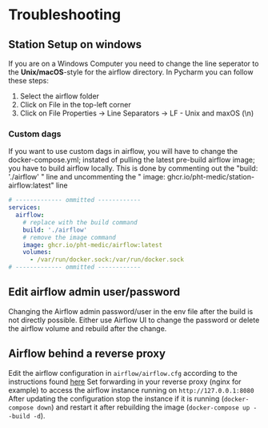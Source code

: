 # Troubleshooting

## Station Setup on windows

If you are on a Windows Computer you need to change the line seperator to the **Unix/macOS**-style for the airflow
directory. In Pycharm you can follow these steps:

1. Select the airflow folder
2. Click on File in the top-left corner
3. Click on File Properties -> Line Separators -> LF - Unix and maxOS (\n)

### Custom dags

If you want to use custom dags in airflow, you will have to change the  docker-compose.yml; instated of pulling the latest pre-build airflow image; you have to build airflow locally. 
This is done by commenting out the  "build: './airflow' "  line and uncommenting the "  image: ghcr.io/pht-medic/station-airflow:latest"  line

```yaml
# ------------- ommitted ------------
services:
  airflow:
    # replace with the build command
    build: './airflow'
    # remove the image command
    image: ghcr.io/pht-medic/airflow:latest
    volumes:
      - /var/run/docker.sock:/var/run/docker.sock
# ------------- ommitted ------------
```

## Edit airflow admin user/password

Changing the Airflow admin password/user in the env file after the build is not directly possible. Either use Airflow UI to change the password or delete the airflow volume and rebuild after the change.

## Airflow behind a reverse proxy
Edit the airflow configuration in `airflow/airflow.cfg` according to the instructions found [here](https://airflow.apache.org/docs/apache-airflow/stable/howto/run-behind-proxy.html)
Set forwarding in your reverse proxy (nginx for example) to access the airflow instance running on ```http://127.0.0.1:8080```
After updating the configuration stop the instance if it is running (```docker-compose down```) and restart it after rebuilding the image
(```docker-compose up --build -d```).
